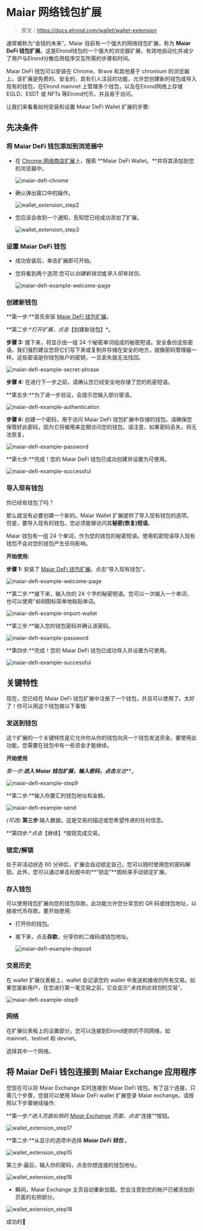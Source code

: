 # Maiar 网络钱包扩展

> 原文：<https://docs.elrond.com/wallet/wallet-extension>

 通常被称为“金钱的未来”，Maiar 目前有一个强大的网络钱包扩展，称为 **Maiar DeFi 钱包扩展**。这是Elrond钱包的一个强大的浏览器扩展，有效地自动化并减少了用户与Elrond分散应用程序交互所需的步骤和时间。

Maiar DeFi 钱包可以安装在 Chrome、Brave 和其他基于 chromium 的浏览器上。该扩展是免费的、安全的，具有引人注目的功能，允许您创建新的钱包或导入现有的钱包，在Elrond mainnet 上管理多个钱包，以及在Elrond网络上存储 EGLD、ESDT 或 NFTs 等Elrond代币，并且易于访问。

让我们来看看如何安装和设置 Maiar DeFi Wallet 扩展的步骤:

## 先决条件

### 将 Maiar DeFi 钱包添加到浏览器中

*   在 [Chrome 网络商店扩展](https://chrome.google.com/webstore/category/extensions)上，搜索 **Maiar DeFi Wallet。**并将其添加到您的浏览器中。

    ![maiar-defi-chrome](img/78dcf0ecfffa1706464779e30c712ea9.png)

*   确认弹出窗口中的操作。

    ![wallet_extension_step2](img/4612b2697574d10e4325c09a0312f02a.png)

*   您应该会收到一个通知，告知您已经成功添加了扩展。

    ![wallet_extension_step3](img/67251c116f9dcf1e5eac836b36f09450.png)

### 设置 Maiar DeFi 钱包

*   成功安装后，单击扩展即可开始。

*   您将看到两个选项:您可以*创建新钱包*或*导入现有钱包。*

    ![maiar-defi-example-welcome-page](img/f79711196bee0344c191fcf0672ad454.png)

### 创建新钱包

**第一步:**首先安装 [Maiar DeFi 钱包扩展](https://chrome.google.com/webstore/detail/maiar-defi-wallet/dngmlblcodfobpdpecaadgfbcggfjfnm)。

**第二步:**打开扩展，点击*【创建新钱包】*。

**步骤 3:** 接下来，将显示由一组 24 个秘密单词组成的秘密短语。安全备份这些密语。我们强烈建议您将它们写下来或复制并存储在安全的地方，就像密码管理器一样。这些密语是你钱包账户的密钥，一旦丢失就无法找回。

![maiar-defi-example-secret-phrase](img/8a8f047210b8e0d4676835b45eba0d9a.png)

**步骤 4:** 在进行下一步之前，请确认您已经安全地存储了您的机密短语。

**第五步:**为了进一步验证，会提示您输入部分密语。

![maiar-defi-example-authentication](img/529b0fdcae60f7c1e9947d81809560de.png)

**步骤 6:** 创建一个密码，用于访问 Maiar DeFi 钱包扩展中存储的钱包。请确保您保管好此密码，因为它将被用来定期访问您的钱包。请注意，如果密码丢失，将无法恢复。

![maiar-defi-example-password](img/9cf0a6cf1e903b5a540203c777761e1c.png)

**第七步:**完成！您的 Maiar DeFi 钱包已成功创建并设置为可使用。

![maiar-defi-example-successful](img/1d1c80b202ebefe3a113879f812d6ffa.png)

### 导入现有钱包

你已经有钱包了吗？

那么就没有必要创建一个新的。Maiar Wallet 扩展提供了导入现有钱包的选项。但是，要导入现有的钱包，您必须能够访问其**秘密(恢复)短语**。

Maiar 钱包有一组 24 个单词，作为您的钱包的秘密短语。使用机密短语导入现有钱包不会对您的钱包产生任何影响。

**开始使用:**

**步骤 1:** 安装了 [Maiar DeFi 钱包扩展](https://chrome.google.com/webstore/detail/maiar-defi-wallet/dngmlblcodfobpdpecaadgfbcggfjfnm)。点击“导入现有钱包”。

![maiar-defi-example-welcome-page](img/f79711196bee0344c191fcf0672ad454.png)

**第二步:**接下来，输入你的 24 个字的秘密短语。您可以一次输入一个单词，也可以使用“*粘贴*图标简单地粘贴单词。

![maiar-defi-example-import-wallet](img/cd16ef722c97fc9008e4336bfbfbcc1d.png)

**第三步:**输入您的钱包密码并确认该密码。

![maiar-defi-example-password](img/7dada343d973c7ad0e2d49c7ba57bd03.png)

**第四步:**完成！您的 Maiar DeFi 钱包已成功导入并设置为可使用。

![maiar-defi-example-successful](img/1d1c80b202ebefe3a113879f812d6ffa.png)

## 关键特性

现在，您已经在 Maiar DeFi 钱包扩展中注册了一个钱包，并且可以使用了。太好了！你可以用这个钱包做以下事情:

### 发送到钱包

这个扩展的一个关键特性是它允许你从你的钱包向另一个钱包发送资金。要使用此功能，您需要在钱包中有一些资金才能继续。

**开始使用**

**第一步:**进入 Maiar 钱包扩展，输入密码，点击***发送***。

![maiar-defi-example-step9](img/2561ba6594fc5f5dca8c1db73043fe83.png)

**第二步:**输入你要汇的钱包地址和金额。

![maiar-defi-example-send](img/c264fb8a5402a6354998754127a25e9c.png)

*(可选)* **第三步**:输入数据。这是交易的描述或您希望传递的任何信息。

**第四步:**点击*【继续】*按钮完成交易。

### 锁定/解锁

处于非活动状态 60 分钟后，扩展会自动锁定自己。您可以随时使用您的密码解锁。此外，您可以通过单击标题中的**“锁定”**图标来手动锁定扩展。

### 存入钱包

可以使用钱包扩展向您的钱包存款。此功能允许您分享您的 QR 码或钱包地址，以接收代币存款。要开始使用:

*   打开你的钱包。

*   接下来，点击**存款**，分享你的二维码或钱包地址。

    ![maiar-defi-example-deposit](img/cc129812f7ce66bb9e8bb117a57bb0be.png)

### 交易历史

在 wallet 扩展仪表板上，wallet 会记录您的 wallet 中发送和接收的所有交易。如果您是新用户，在您进行第一笔交易之前，它会显示“*未找到此钱包*的交易”。

![maiar-defi-example-step9](img/2561ba6594fc5f5dca8c1db73043fe83.png)

### 网络

在扩展仪表板上的设置部分，您可以连接到Elrond提供的不同网络，如 mainnet、testnet 和 devnet。

选择其中一个网络。

## 将 Maiar DeFi 钱包连接到 Maiar Exchange 应用程序

您现在可以将 Maiar Exchange 实时连接到 Maiar DeFi 钱包。有了这个连接，只需几个步骤，您就可以使用 Maiar DeFi wallet 扩展登录 Maiar exchange。请按照以下步骤继续操作:

**第一步:**进入页面右侧的 [Maiar Exchange](https://maiar.exchange/) 页面，点击*“连接”*按钮。

![wallet_extension_step17](img/6c395a0ee12a66cd768aec2c4e3f5d2f.png)

**第二步:**从显示的选项中选择 ***Maiar DeFi 钱包*** 。

![wallet_extension_step15](img/c894e008516e1989e225357ebbce0a3c.png)

第三步:最后，输入你的密码，点击你想连接的钱包地址。

![wallet_extension_step16](img/e8d2a292d4b2ebc73df3f48a19bcfcc4.png)

*   瞬间，Maiar Exchange 主页自动重新加载。您会注意到您的帐户已被添加到页面的右侧部分。

![wallet_extension_step18](img/36c73a9d87d3182aabe192bf60aa25db.png)

成功的🎉